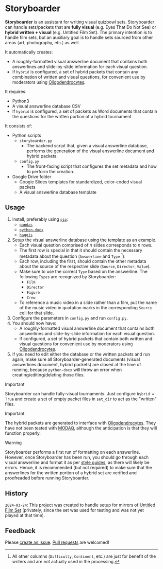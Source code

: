 # Storyboarder

**Storyboarder** is an assistant for writing visual quizbowl sets. Storyboarder can handle sets/packets that are **fully visual** (e.g. Eyes That Do Not See) or **hybrid written + visual** (e.g. Untitled Film Set). The primary intention is to handle film sets, but an auxiliary goal is to handle sets sourced from other areas (art, photography, etc.) as well.

It automatically creates:

* A roughly-formatted visual answerline document that contains both answerlines and slide-by-slide information for each visual question.
* If `hybrid` is configured, a set of hybrid packets that contain any combination of written and visual questions, for convenient use by moderators using [Oligodendrocytes](https://github.com/hftf/oligodendrocytes).

It requires:

* Python3
* A visual answerline database CSV
* If `hybrid` is configured, a set of packets as Word documents that contain the questions for the written portion of a hybrid tournament

It consists of:

* Python scripts
  * `storyboarder.py`
    * The backend script that, given a visual answerline database, performs the generation of the visual answerline document and hybrid packets.
  * `config.py`
    * The front-facing script that configures the set metadata and how to perform the creation.
* Google Drive folder
  * Google Slides templates for standardized, color-coded visual packets
  * A visual answerline database template

## Usage

1. Install, preferably using [`pip`](https://pip.pypa.io/en/stable/):
   * [`pandas`](https://pandas.pydata.org/)
   * [`python-docx`](https://github.com/python-openxml/python-docx)
   * [`haggis`](https://gitlab.com/madphysicist/haggis)
2. Setup the visual answerline database using the template as an example.
   * Each visual question comprised of $n$ slides corresponds to $n$ rows.
   * The first row is special in that it should contain the necessary metadata about the question (`Answerline` and `Type` [^1]).
   * Each row, including the first, should contain the other metadata about the source of the respective slide (`Source`, `Director`, `Value`).
   * Make sure to use the correct `Type` based on the answerline. The following `Types` are recognized by Storyboarder:
     * `Film`
     * `Director`
     * `Figure`
     * `Crew`
   * To reference a music video in a slide rather than a film, put the name of the music video in quotation marks in the corresponding `Source` cell for that slide.
3. Configure the parameters in `config.py` and run `config.py`.
4. You should now have:
   * A roughly-formatted visual answerline document that contains both answerlines and slide-by-slide information for each visual question.
   * If configured, a set of hybrid packets that contain both written and visual questions for convenient use by moderators using [Oligodendrocytes](https://github.com/hftf/oligodendrocytes).
5. If you need to edit either the database or the written packets and run again, make sure all Storyboarder-generated documents (visual answerlines document, hybrid packets) are closed at the time of running, because `python-docx` will throw an error when creating/editing/deleting those files.

> [!IMPORTANT]
> Storyboarder can handle fully-visual tournaments. Just configure `hybrid = True` and create a set of empty packet files in `set_dir` to act as the "written" files.

> [!IMPORTANT]
> The hybrid packets are generated to interface with [Oligodendrocytes](https://github.com/hftf/oligodendrocytes). They have not been tested with [MODAQ](https://github.com/alopezlago/MODAQ), although the anticipation is that they will function properly.

> [!WARNING]
> Storyboarder performs a first run of formatting on each answerline. However, once Storyboarder has been run, you should go through each visual answerline and format it as per [style guides](https://minkowski.space/quizbowl/manuals/style/), as there will likely be errors. Hence, it is recommended (but not required) to make sure that the answerlines for the written portion of a hybrid set are verified and proofreaded before running Storyboarder.

## History

`2024-03-24`: This project was created to handle setup for mirrors of [Untitled Film Set](https://hsquizbowl.org/forums/viewtopic.php?t=25325) (privately, since the set was used for testing and was not yet played at that time).

## Feedback

Please [create an issue](https://github.com/ani-per/storyboarder/issues/new). [Pull requests](https://github.com/ani-per/storyboarder/compare) are welcomed!

[^1]: All other columns (`Difficulty`, `Continent`, etc.) are just for benefit of the writers and are not actually used in the processing.
